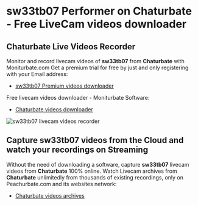 # sw33tb07 Performer on Chaturbate - Free LiveCam videos downloader

## Chaturbate Live Videos Recorder

Monitor and record livecam videos of **sw33tb07** from **Chaturbate** with Moniturbate.com
Get a premium trial for free by just and only registering with your Email address:
* [sw33tb07 Premium videos downloader](https://moniturbate.com/request-demo-licence-key.html)

Free livecam videos downloader - Moniturbate Software:
* [Chaturbate videos downloader](https://moniturbate.com/moniturbate-download-software.html)

![sw33tb07 livecam videos recorder](https://peachurnet.com/templates/moniturbate-software.png)


## Capture sw33tb07 videos from the Cloud and watch your recordings on Streaming

Without the need of downloading a software, capture **sw33tb07** livecam videos from **Chaturbate** 100% online.
Watch Livecam archives from **Chaturbate** unlimitedly from thousands of existing recordings, only on Peachurbate.com and its websites network:
* [Chaturbate videos archives](https://peachurnet.com/)